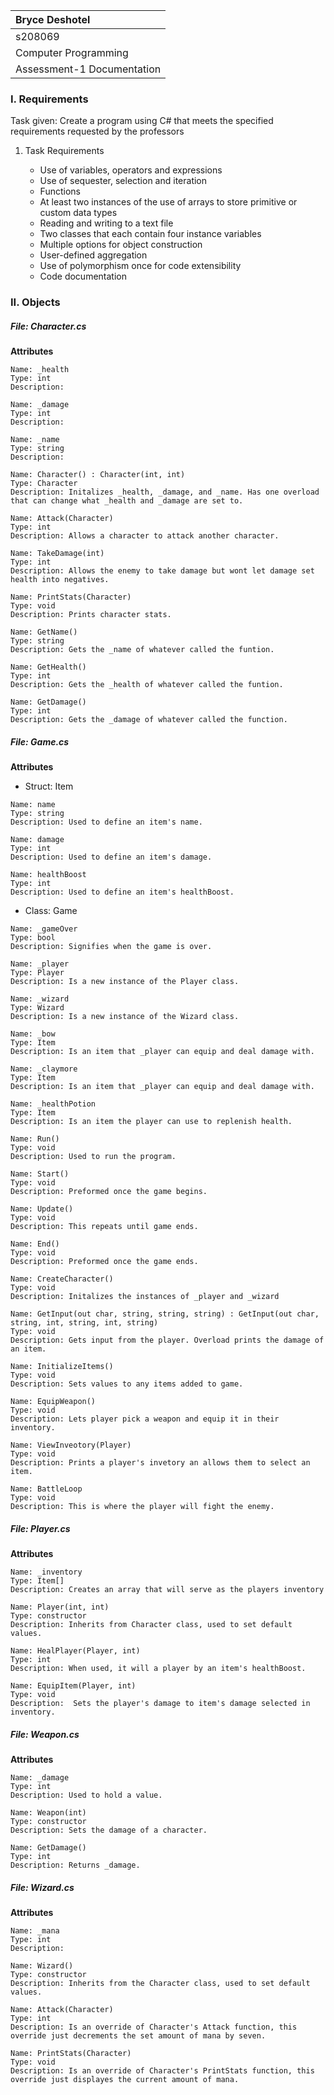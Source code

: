| Bryce Deshotel|
|:---|
|s208069|
|Computer Programming|
|Assessment-1 Documentation|

### I. Requirements

Task given: Create a program using C# that meets the specified requirements requested by the professors

1. Task Requirements

    - Use of variables, operators and expressions
    - Use of sequester, selection and iteration
    - Functions
    - At least two instances of the use of arrays to store primitive or custom data types
    - Reading and writing to a text file
    - Two classes that each contain four instance variables
    - Multiple options for object construction
    - User-defined aggregation
    - Use of polymorphism once for code extensibility
    - Code documentation

### II. Objects

##### File: Character.cs 

**Attributes**
    
    
    Name: _health
    Type: int
    Description: 

    Name: _damage
    Type: int
    Description: 

    Name: _name
    Type: string
    Description: 

    Name: Character() : Character(int, int)
    Type: Character
    Description: Initalizes _health, _damage, and _name. Has one overload that can change what _health and _damage are set to. 

    Name: Attack(Character)
    Type: int
    Description: Allows a character to attack another character.

    Name: TakeDamage(int)
    Type: int
    Description: Allows the enemy to take damage but wont let damage set health into negatives.

    Name: PrintStats(Character)
    Type: void
    Description: Prints character stats.

    Name: GetName()
    Type: string
    Description: Gets the _name of whatever called the funtion.

    Name: GetHealth()
    Type: int
    Description: Gets the _health of whatever called the funtion.        

    Name: GetDamage()
    Type: int
    Description: Gets the _damage of whatever called the function.


##### File: Game.cs

**Attributes**

   - Struct: Item

    Name: name
    Type: string
    Description: Used to define an item's name.

    Name: damage
    Type: int
    Description: Used to define an item's damage.

    Name: healthBoost
    Type: int
    Description: Used to define an item's healthBoost.

   - Class: Game

    Name: _gameOver
    Type: bool
    Description: Signifies when the game is over.

    Name: _player
    Type: Player
    Description: Is a new instance of the Player class.

    Name: _wizard
    Type: Wizard
    Description: Is a new instance of the Wizard class.

    Name: _bow
    Type: Item
    Description: Is an item that _player can equip and deal damage with.

    Name: _claymore
    Type: Item
    Description: Is an item that _player can equip and deal damage with.

    Name: _healthPotion
    Type: Item
    Description: Is an item the player can use to replenish health.

    Name: Run()
    Type: void
    Description: Used to run the program.

    Name: Start()
    Type: void
    Description: Preformed once the game begins.

    Name: Update()
    Type: void
    Description: This repeats until game ends.

    Name: End()
    Type: void
    Description: Preformed once the game ends.

    Name: CreateCharacter()
    Type: void
    Description: Initalizes the instances of _player and _wizard

    Name: GetInput(out char, string, string, string) : GetInput(out char, string, int, string, int, string)
    Type: void
    Description: Gets input from the player. Overload prints the damage of an item.

    Name: InitializeItems()
    Type: void
    Description: Sets values to any items added to game.

    Name: EquipWeapon()
    Type: void
    Description: Lets player pick a weapon and equip it in their inventory.

    Name: ViewInveotory(Player)
    Type: void
    Description: Prints a player's invetory an allows them to select an item.

    Name: BattleLoop
    Type: void
    Description: This is where the player will fight the enemy.



##### File: Player.cs

**Attributes**

    Name: _inventory
    Type: Item[]
    Description: Creates an array that will serve as the players inventory

    Name: Player(int, int)
    Type: constructor
    Description: Inherits from Character class, used to set default values.

    Name: HealPlayer(Player, int)
    Type: int
    Description: When used, it will a player by an item's healthBoost.

    Name: EquipItem(Player, int)
    Type: void
    Description:  Sets the player's damage to item's damage selected in inventory.


##### File: Weapon.cs

**Attributes**

    Name: _damage
    Type: int
    Description: Used to hold a value.

    Name: Weapon(int)
    Type: constructor
    Description: Sets the damage of a character.

    Name: GetDamage()
    Type: int
    Description: Returns _damage.

##### File: Wizard.cs

**Attributes**

    Name: _mana
    Type: int
    Description: 

    Name: Wizard()
    Type: constructor
    Description: Inherits from the Character class, used to set default values.

    Name: Attack(Character)
    Type: int
    Description: Is an override of Character's Attack function, this override just decrements the set amount of mana by seven.

    Name: PrintStats(Character)
    Type: void
    Description: Is an override of Character's PrintStats function, this override just displayes the current amount of mana. 







            



        

 

